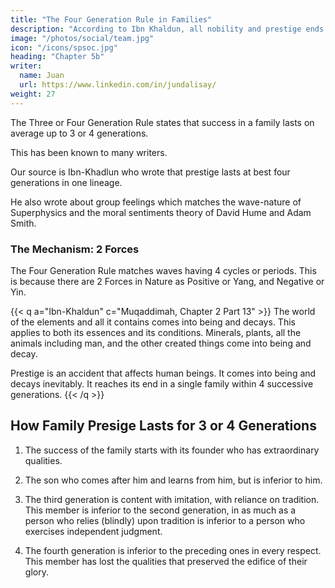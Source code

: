 ```yaml
---
title: "The Four Generation Rule in Families"
description: "According to Ibn Khaldun, all nobility and prestige ends after four successive generations"
image: "/photos/social/team.jpg"
icon: "/icons/spsoc.jpg"
heading: "Chapter 5b"
writer:
  name: Juan
  url: https://www.linkedin.com/in/jundalisay/
weight: 27
---
```



The Three or Four Generation Rule states that success in a family lasts on average up to 3 or 4 generations. 

This has been known to many writers. 

Our source is Ibn-Khadlun who wrote that prestige lasts at best four generations in one lineage. 

He also wrote about group feelings which matches the wave-nature of Superphysics and the moral sentiments theory of David Hume and Adam Smith. 


### The Mechanism: 2 Forces

The Four Generation Rule matches waves having 4 cycles or periods. This is because there are 2 Forces in Nature as Positive or Yang, and Negative or Yin. 


{{< q a="Ibn-Khaldun" c="Muqaddimah, Chapter 2 Part 13" >}}
The world of the elements and all it contains comes into being and decays. This applies to both its essences and its conditions.  Minerals, plants, all the animals including man, and the other created things come into being and decay.

Prestige is an accident that affects human beings. It comes into being and decays inevitably.  It reaches its end in a single family within 4 successive generations.
{{< /q >}}


## How Family Presige Lasts for 3 or 4 Generations

1. The success of the family starts with its founder who has extraordinary qualities. 

2. The son who comes after him and learns from him, but is inferior to him.

3. The third generation is content with imitation, with reliance on tradition.  This member is inferior to the second generation, in as much as a person who relies (blindly) upon tradition is inferior to a person who exercises independent judgment.

4. The fourth generation is inferior to the preceding ones in every respect. This member has lost the qualities that preserved the edifice of their glory.

